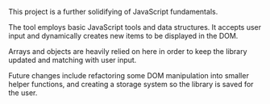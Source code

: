 This project is a further solidifying of JavaScript fundamentals.

The tool employs basic JavaScript tools and data structures.
It accepts user input and dynamically creates new items to be displayed in the DOM.

Arrays and objects are heavily relied on here in order to
keep the library updated and matching with user input.

Future changes include refactoring some DOM manipulation into smaller helper functions, and creating a storage system so the library is saved for the user.
